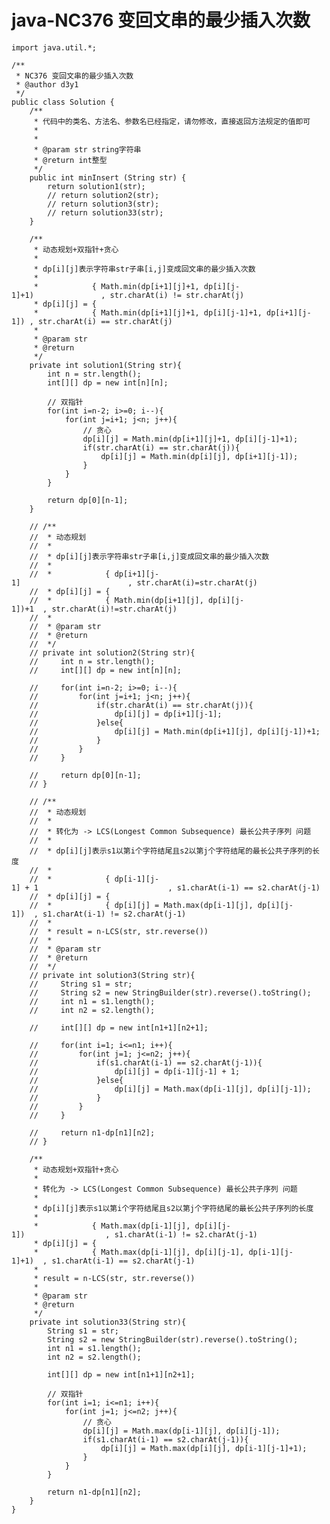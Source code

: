 # java-NC376 变回文串的最少插入次数


    import java.util.*;
    
    /**
     * NC376 变回文串的最少插入次数
     * @author d3y1
     */
    public class Solution {
        /**
         * 代码中的类名、方法名、参数名已经指定，请勿修改，直接返回方法规定的值即可
         *
         *
         * @param str string字符串
         * @return int整型
         */
        public int minInsert (String str) {
            return solution1(str);
            // return solution2(str);
            // return solution3(str);
            // return solution33(str);
        }
    
        /**
         * 动态规划+双指针+贪心
         *
         * dp[i][j]表示字符串str子串[i,j]变成回文串的最少插入次数
         *
         *            { Math.min(dp[i+1][j]+1, dp[i][j-1]+1)               , str.charAt(i) != str.charAt(j)
         * dp[i][j] = {
         *            { Math.min(dp[i+1][j]+1, dp[i][j-1]+1, dp[i+1][j-1]) , str.charAt(i) == str.charAt(j)
         *
         * @param str
         * @return
         */
        private int solution1(String str){
            int n = str.length();
            int[][] dp = new int[n][n];
    
            // 双指针
            for(int i=n-2; i>=0; i--){
                for(int j=i+1; j<n; j++){
                    // 贪心
                    dp[i][j] = Math.min(dp[i+1][j]+1, dp[i][j-1]+1);
                    if(str.charAt(i) == str.charAt(j)){
                        dp[i][j] = Math.min(dp[i][j], dp[i+1][j-1]);
                    }
                }
            }
    
            return dp[0][n-1];
        }
    
        // /**
        //  * 动态规划
        //  *
        //  * dp[i][j]表示字符串str子串[i,j]变成回文串的最少插入次数
        //  *
        //  *            { dp[i+1][j-1]                        , str.charAt(i)=str.charAt(j)
        //  * dp[i][j] = {
        //  *            { Math.min(dp[i+1][j], dp[i][j-1])+1  , str.charAt(i)!=str.charAt(j)
        //  *
        //  * @param str
        //  * @return
        //  */
        // private int solution2(String str){
        //     int n = str.length();
        //     int[][] dp = new int[n][n];
    
        //     for(int i=n-2; i>=0; i--){
        //         for(int j=i+1; j<n; j++){
        //             if(str.charAt(i) == str.charAt(j)){
        //                 dp[i][j] = dp[i+1][j-1];
        //             }else{
        //                 dp[i][j] = Math.min(dp[i+1][j], dp[i][j-1])+1;
        //             }
        //         }
        //     }
    
        //     return dp[0][n-1];
        // }
    
        // /**
        //  * 动态规划
        //  *
        //  * 转化为 -> LCS(Longest Common Subsequence) 最长公共子序列 问题
        //  *
        //  * dp[i][j]表示s1以第i个字符结尾且s2以第j个字符结尾的最长公共子序列的长度
        //  *
        //  *            { dp[i-1][j-1] + 1                             , s1.charAt(i-1) == s2.charAt(j-1)
        //  * dp[i][j] = {
        //  *            { dp[i][j] = Math.max(dp[i-1][j], dp[i][j-1])  , s1.charAt(i-1) != s2.charAt(j-1)
        //  *
        //  * result = n-LCS(str, str.reverse())
        //  *
        //  * @param str
        //  * @return
        //  */
        // private int solution3(String str){
        //     String s1 = str;
        //     String s2 = new StringBuilder(str).reverse().toString();
        //     int n1 = s1.length();
        //     int n2 = s2.length();
    
        //     int[][] dp = new int[n1+1][n2+1];
    
        //     for(int i=1; i<=n1; i++){
        //         for(int j=1; j<=n2; j++){
        //             if(s1.charAt(i-1) == s2.charAt(j-1)){
        //                 dp[i][j] = dp[i-1][j-1] + 1;
        //             }else{
        //                 dp[i][j] = Math.max(dp[i-1][j], dp[i][j-1]);
        //             }
        //         }
        //     }
    
        //     return n1-dp[n1][n2];
        // }
    
        /**
         * 动态规划+双指针+贪心
         *
         * 转化为 -> LCS(Longest Common Subsequence) 最长公共子序列 问题
         *
         * dp[i][j]表示s1以第i个字符结尾且s2以第j个字符结尾的最长公共子序列的长度
         *
         *            { Math.max(dp[i-1][j], dp[i][j-1])                  , s1.charAt(i-1) != s2.charAt(j-1)
         * dp[i][j] = {
         *            { Math.max(dp[i-1][j], dp[i][j-1], dp[i-1][j-1]+1)  , s1.charAt(i-1) == s2.charAt(j-1)
         *
         * result = n-LCS(str, str.reverse())
         *
         * @param str
         * @return
         */
        private int solution33(String str){
            String s1 = str;
            String s2 = new StringBuilder(str).reverse().toString();
            int n1 = s1.length();
            int n2 = s2.length();
    
            int[][] dp = new int[n1+1][n2+1];
    
            // 双指针
            for(int i=1; i<=n1; i++){
                for(int j=1; j<=n2; j++){
                    // 贪心
                    dp[i][j] = Math.max(dp[i-1][j], dp[i][j-1]);
                    if(s1.charAt(i-1) == s2.charAt(j-1)){
                        dp[i][j] = Math.max(dp[i][j], dp[i-1][j-1]+1);
                    }
                }
            }
    
            return n1-dp[n1][n2];
        }
    }

  

